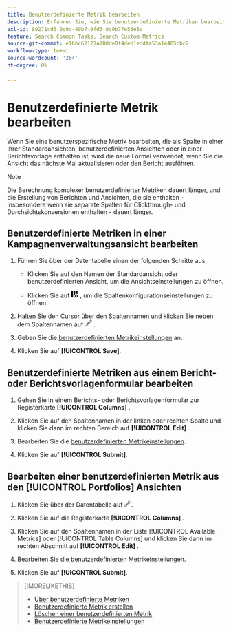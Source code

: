 ```yaml
---
title: Benutzerdefinierte Metrik bearbeiten
description: Erfahren Sie, wie Sie benutzerdefinierte Metriken bearbeiten, die aus Standardmetriken berechnet werden.
exl-id: 89271cd6-0a9d-49b7-9fd3-8c9b77e55e5a
feature: Search Common Tasks, Search Custom Metrics
source-git-commit: e16bc62127a708de8f4deb1eddfa53a14405cbc2
workflow-type: tm+mt
source-wordcount: '264'
ht-degree: 0%

---
```


# Benutzerdefinierte Metrik bearbeiten

Wenn Sie eine benutzerspezifische Metrik bearbeiten, die als Spalte in einer Ihrer Standardansichten, benutzerdefinierten Ansichten oder in einer Berichtsvorlage enthalten ist, wird die neue Formel verwendet, wenn Sie die Ansicht das nächste Mal aktualisieren oder den Bericht ausführen.

>[!NOTE]
>
>Die Berechnung komplexer benutzerdefinierter Metriken dauert länger, und die Erstellung von Berichten und Ansichten, die sie enthalten - insbesondere wenn sie separate Spalten für Clickthrough- und Durchsichtskonversionen enthalten - dauert länger.

## Benutzerdefinierte Metriken in einer Kampagnenverwaltungsansicht bearbeiten

1. Führen Sie über der Datentabelle einen der folgenden Schritte aus:

   * Klicken Sie auf den Namen der Standardansicht oder benutzerdefinierten Ansicht, um die Ansichtseinstellungen zu öffnen.

   * Klicken Sie auf ![Benutzerdefinierte Spalten](/help/search-social-commerce/assets/custom-columns.png "Benutzerdefinierte Spalten") , um die Spaltenkonfigurationseinstellungen zu öffnen.

1. Halten Sie den Cursor über den Spaltennamen und klicken Sie neben dem Spaltennamen auf ![Bearbeiten](/help/search-social-commerce/assets/edit.png "Bearbeiten") .

1. Geben Sie die [benutzerdefinierten Metrikeinstellungen](custom-metric-settings.md) an.

1. Klicken Sie auf **[!UICONTROL Save]**.

## Benutzerdefinierte Metriken aus einem Bericht- oder Berichtsvorlagenformular bearbeiten

1. Gehen Sie in einem Berichts- oder Berichtsvorlagenformular zur Registerkarte **[!UICONTROL Columns]** .

1. Klicken Sie auf den Spaltennamen in der linken oder rechten Spalte und klicken Sie dann im rechten Bereich auf **[!UICONTROL Edit]** .

1. Bearbeiten Sie die [benutzerdefinierten Metrikeinstellungen](custom-metric-settings.md).

1. Klicken Sie auf **[!UICONTROL Submit]**.

## Bearbeiten einer benutzerdefinierten Metrik aus den [!UICONTROL Portfolios] Ansichten

1. Klicken Sie über der Datentabelle auf ![Ausgewählte Ansicht bearbeiten](/help/search-social-commerce/assets/view-settings.png "Ausgewählte Ansicht bearbeiten").

1. Klicken Sie auf die Registerkarte **[!UICONTROL Columns]** .

1. Klicken Sie auf den Spaltennamen in der Liste [!UICONTROL Available Metrics] oder [!UICONTROL Table Columns] und klicken Sie dann im rechten Abschnitt auf **[!UICONTROL Edit]** .

1. Bearbeiten Sie die [benutzerdefinierten Metrikeinstellungen](custom-metric-settings.md).

1. Klicken Sie auf **[!UICONTROL Submit]**.

>[!MORELIKETHIS]
>
>* [Über benutzerdefinierte Metriken](custom-metric-about.md)
>* [Benutzerdefinierte Metrik erstellen](custom-metric-create.md)
>* [Löschen einer benutzerdefinierten Metrik](custom-metric-delete.md)
>* [Benutzerdefinierte Metrikeinstellungen](custom-metric-settings.md)

